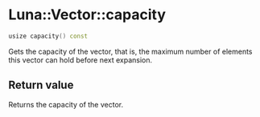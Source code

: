 # Luna::Vector::capacity

```c++
usize capacity() const
```

Gets the capacity of the vector, that is, the maximum number of elements this vector can hold before next expansion. 



## Return value
Returns the capacity of the vector. 


